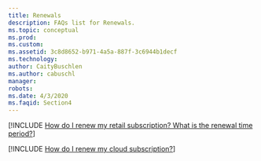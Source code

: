 ```yaml
---
title: Renewals
description: FAQs list for Renewals.
ms.topic: conceptual
ms.prod: 
ms.custom: 
ms.assetid: 3c8d8652-b971-4a5a-887f-3c6944b1decf
ms.technology: 
author: CaityBuschlen
ms.author: cabuschl
manager: 
robots: 
ms.date: 4/3/2020
ms.faqid: Section4
---
```


[!INCLUDE [How do I renew my retail subscription? What is the renewal time period?](/includes/renewal-period.md)]

[!INCLUDE [How do I renew my cloud subscription?](/includes/cloud-renewal.md)]

